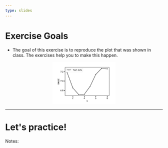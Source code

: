 ```yaml
---
type: slides
---
```


# Exercise Goals 


- The goal of this exercise is to reproduce the plot that was shown in class. The exercises help you to make this happen. 


<div style="text-align:center">
    <img src="./kNN_fig.png" 
    alt="Visual representation of the data generates in this example" 
    width="40%">
</div>

    

---

# Let's practice!

Notes: 
